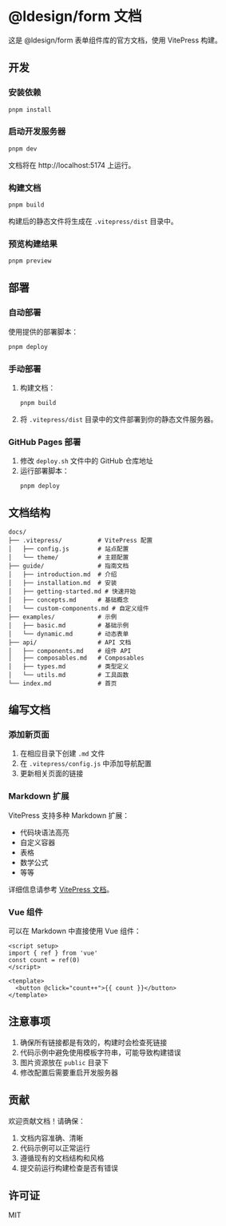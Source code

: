 # @ldesign/form 文档

这是 @ldesign/form 表单组件库的官方文档，使用 VitePress 构建。

## 开发

### 安装依赖

```bash
pnpm install
```

### 启动开发服务器

```bash
pnpm dev
```

文档将在 http://localhost:5174 上运行。

### 构建文档

```bash
pnpm build
```

构建后的静态文件将生成在 `.vitepress/dist` 目录中。

### 预览构建结果

```bash
pnpm preview
```

## 部署

### 自动部署

使用提供的部署脚本：

```bash
pnpm deploy
```

### 手动部署

1. 构建文档：

   ```bash
   pnpm build
   ```

2. 将 `.vitepress/dist` 目录中的文件部署到你的静态文件服务器。

### GitHub Pages 部署

1. 修改 `deploy.sh` 文件中的 GitHub 仓库地址
2. 运行部署脚本：
   ```bash
   pnpm deploy
   ```

## 文档结构

```
docs/
├── .vitepress/          # VitePress 配置
│   ├── config.js        # 站点配置
│   └── theme/           # 主题配置
├── guide/               # 指南文档
│   ├── introduction.md  # 介绍
│   ├── installation.md  # 安装
│   ├── getting-started.md # 快速开始
│   ├── concepts.md      # 基础概念
│   └── custom-components.md # 自定义组件
├── examples/            # 示例
│   ├── basic.md         # 基础示例
│   └── dynamic.md       # 动态表单
├── api/                 # API 文档
│   ├── components.md    # 组件 API
│   ├── composables.md   # Composables
│   ├── types.md         # 类型定义
│   └── utils.md         # 工具函数
└── index.md             # 首页
```

## 编写文档

### 添加新页面

1. 在相应目录下创建 `.md` 文件
2. 在 `.vitepress/config.js` 中添加导航配置
3. 更新相关页面的链接

### Markdown 扩展

VitePress 支持多种 Markdown 扩展：

- 代码块语法高亮
- 自定义容器
- 表格
- 数学公式
- 等等

详细信息请参考 [VitePress 文档](https://vitepress.dev/)。

### Vue 组件

可以在 Markdown 中直接使用 Vue 组件：

```vue
<script setup>
import { ref } from 'vue'
const count = ref(0)
</script>

<template>
  <button @click="count++">{{ count }}</button>
</template>
```

## 注意事项

1. 确保所有链接都是有效的，构建时会检查死链接
2. 代码示例中避免使用模板字符串，可能导致构建错误
3. 图片资源放在 `public` 目录下
4. 修改配置后需要重启开发服务器

## 贡献

欢迎贡献文档！请确保：

1. 文档内容准确、清晰
2. 代码示例可以正常运行
3. 遵循现有的文档结构和风格
4. 提交前运行构建检查是否有错误

## 许可证

MIT
